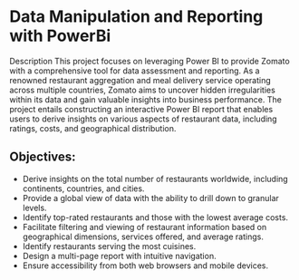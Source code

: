 # Data Manipulation and Reporting with PowerBi
Description 
This project focuses on leveraging Power BI to provide Zomato with a comprehensive tool for data assessment and reporting. As a renowned restaurant aggregation and meal delivery service operating across multiple countries, Zomato aims to uncover hidden irregularities within its data and gain valuable insights into business performance. The project entails constructing an interactive Power BI report that enables users to derive insights on various aspects of restaurant data, including ratings, costs, and geographical distribution.

## Objectives:
- Derive insights on the total number of restaurants worldwide, including continents, countries, and cities.
- Provide a global view of data with the ability to drill down to granular levels.
- Identify top-rated restaurants and those with the lowest average costs.
- Facilitate filtering and viewing of restaurant information based on geographical dimensions, services offered, and average ratings.
- Identify restaurants serving the most cuisines.
- Design a multi-page report with intuitive navigation.
- Ensure accessibility from both web browsers and mobile devices.
